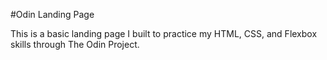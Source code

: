 #Odin Landing Page

This is a basic landing page I built to practice my HTML, CSS, and Flexbox skills through The Odin Project. 
